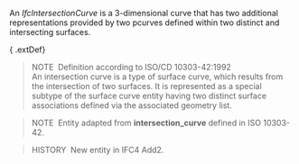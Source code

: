 ﻿An _IfcIntersectionCurve_ is a 3-dimensional curve that has two additional representations provided by two pcurves defined within two distinct and intersecting surfaces.

{ .extDef}
> NOTE&nbsp; Definition according to ISO/CD 10303-42:1992  
> An intersection curve is a type of surface curve, which results from the intersection of two surfaces. It is represented as a special subtype of the surface curve entity having two distinct surface associations defined via the associated geometry list.

> NOTE&nbsp; Entity adapted from **intersection_curve** defined in ISO 10303-42.

> HISTORY&nbsp; New entity in IFC4 Add2.
